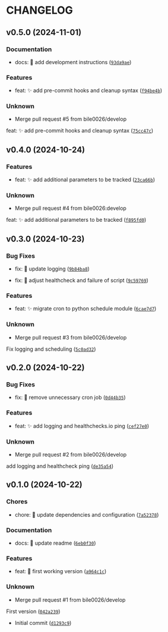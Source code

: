 # CHANGELOG


## v0.5.0 (2024-11-01)

### Documentation

* docs: 📝 add development instructions ([`93da9ae`](https://github.com/bile0026/wunderground_to_influx/commit/93da9ae9d3becbc26f484d367f549bc5a44f4eab))

### Features

* feat: ✨ add pre-commit hooks and cleanup syntax ([`f94be4b`](https://github.com/bile0026/wunderground_to_influx/commit/f94be4b13a99778901ec4df44e21b57fabca2204))

### Unknown

* Merge pull request #5 from bile0026/develop

feat: ✨ add pre-commit hooks and cleanup syntax ([`75cc47c`](https://github.com/bile0026/wunderground_to_influx/commit/75cc47c106ac6081da5a712cee956935fbda8203))


## v0.4.0 (2024-10-24)

### Features

* feat: ✨ add additional parameters to be tracked ([`23ca66b`](https://github.com/bile0026/wunderground_to_influx/commit/23ca66b9601980844f7b7d5325042817be9341a6))

### Unknown

* Merge pull request #4 from bile0026:develop

feat: ✨ add additional parameters to be tracked ([`f895fd0`](https://github.com/bile0026/wunderground_to_influx/commit/f895fd0194b4098100788d84de2c34921376ed8a))


## v0.3.0 (2024-10-23)

### Bug Fixes

* fix: 🐛 update logging ([`9b84ba8`](https://github.com/bile0026/wunderground_to_influx/commit/9b84ba868537573d56f4071a4cda042943f97e90))

* fix: 🐛 adjust healthcheck and failure of script ([`9c59769`](https://github.com/bile0026/wunderground_to_influx/commit/9c59769d83aeea6d60d32d630e85d519b95f8955))

### Features

* feat: ✨ migrate cron to python schedule module ([`6cae7d7`](https://github.com/bile0026/wunderground_to_influx/commit/6cae7d72b2b55492896540b41fc7e97b18168aee))

### Unknown

* Merge pull request #3 from bile0026/develop

Fix logging and scheduling ([`5c0ad32`](https://github.com/bile0026/wunderground_to_influx/commit/5c0ad3244db6c6a87c39537b5477083a7d6b552b))


## v0.2.0 (2024-10-22)

### Bug Fixes

* fix: 🐛 remove unnecessary cron job ([`0d44b35`](https://github.com/bile0026/wunderground_to_influx/commit/0d44b35a5fa4eedb33e4d0a0e2ea4cbddebc3960))

### Features

* feat: ✨ add logging and healthchecks.io ping ([`cef27e0`](https://github.com/bile0026/wunderground_to_influx/commit/cef27e08ad898c5a49417f95d9c9638934b08656))

### Unknown

* Merge pull request #2 from bile0026/develop

add logging and healthcheck ping ([`de35a54`](https://github.com/bile0026/wunderground_to_influx/commit/de35a5466f8b1dd283fdba40c71c6020d92204c9))


## v0.1.0 (2024-10-22)

### Chores

* chore: 📌 update dependencies and configuration ([`7a52378`](https://github.com/bile0026/wunderground_to_influx/commit/7a52378031009acb6541dd5bd249a79a16183f5b))

### Documentation

* docs: 📝 update readme ([`6eb0f30`](https://github.com/bile0026/wunderground_to_influx/commit/6eb0f30fe73710d2899a2e5abf528b5206b0b11f))

### Features

* feat: 🎉 first working version ([`a964c1c`](https://github.com/bile0026/wunderground_to_influx/commit/a964c1c06337aba00b4f448d829692460f0def93))

### Unknown

* Merge pull request #1 from bile0026/develop

First version ([`042a239`](https://github.com/bile0026/wunderground_to_influx/commit/042a2391ed614a6bd1abd77e69293f4b198cc97f))

* Initial commit ([`d1293c9`](https://github.com/bile0026/wunderground_to_influx/commit/d1293c91f7177886bc788b392ff9ade23b0ca96a))
